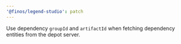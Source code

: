 ```yaml
---
'@finos/legend-studio': patch
---
```


Use dependency `groupId` and `artifactId` when fetching dependency entities from the depot server.

